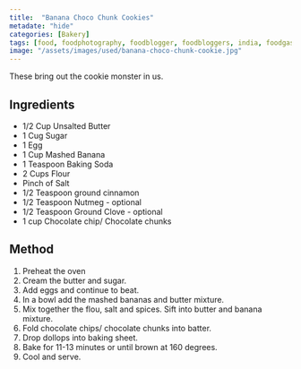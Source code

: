 ```yaml
---
title:  "Banana Choco Chunk Cookies"
metadate: "hide"
categories: [Bakery]
tags: [food, foodphotography, foodblogger, foodbloggers, india, foodgasm, indianfood, love, foodcoma, foodporn,indiancooking, indianrecipe, foodlovers, indianfood, indianfoodbloggers, foodiesofinstagram, foodlove, indian, indiancouple, eatlocal, eathealthy, eatwell, desifood, trending, tasty, taste, yummyinmytummy, foodie, instafood, instafoodie, foodstagram, instagood, passionatepaprika, foodblog, easy, indian, recipe, mothersrecipe, cooking, easycooking, easyrecipe, simple, simplefood, chocolatecookies, bananacookies, chocochunk, bananachocochunkcookies, cookies, cookie]
image: "/assets/images/used/banana-choco-chunk-cookie.jpg"
---
```


These bring out the cookie monster in us.

## Ingredients

- 1/2 Cup Unsalted Butter
- 1 Cug Sugar
- 1 Egg
- 1 Cup Mashed Banana
- 1 Teaspoon Baking Soda
- 2 Cups Flour
- Pinch of Salt
- 1/2 Teaspoon ground cinnamon
- 1/2 Teaspoon Nutmeg - optional
- 1/2 Teaspoon Ground Clove - optional
- 1 cup Chocolate chip/ Chocolate chunks 

## Method

1. Preheat the oven
2. Cream the butter and sugar. 
3. Add eggs and continue to beat.
4. In a bowl add the mashed bananas and butter mixture.
5. Mix together the flou, salt and spices. Sift into butter and banana mixture. 
6. Fold chocolate chips/ chocolate chunks into batter. 
7. Drop dollops into baking sheet.
8. Bake for 11-13 minutes or until brown at 160 degrees. 
9. Cool and serve.


